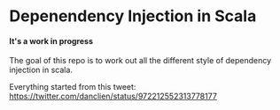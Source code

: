 # Depenendency Injection in Scala
#### It's a work in progress

The goal of this repo is to work out all the different style of dependency injection in scala.

Everything started from this tweet: https://twitter.com/danclien/status/972212552313778177